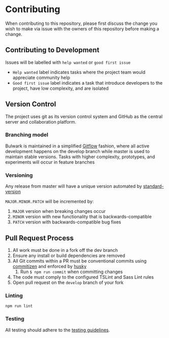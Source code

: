# Contributing

When contributing to this repository, please first discuss the change you wish to make via issue with the owners of this repository before making a change.

## Contributing to Development

Issues will be labelled with `help wanted` or `good first issue`

- `Help wanted` label indicates tasks where the project team would appreciate community help
- `Good first issue` label indicates a task that introduce developers to the project, have low complexity, and are isolated

## Version Control

The project uses git as its version control system and GitHub as the central server and collaboration platform.

### Branching model

Bulwark is maintained in a simplified [Gitflow](https://jeffkreeftmeijer.com/git-flow/) fashion, where all active development happens on the develop branch while master is used to maintain stable versions. Tasks with higher complexity, prototypes, and experiments will occur in feature branches

### Versioning

Any release from master will have a unique version automated by [standard-version](https://github.com/conventional-changelog/standard-version)

`MAJOR.MINOR.PATCH` will be incremented by:

1. `MAJOR` version when breaking changes occur
2. `MINOR` version with new functionality that is backwards-compatible
3. `PATCH` version with backwards-compatible bug fixes

## Pull Request Process

1. All work must be done in a fork off the dev branch
2. Ensure any install or build dependencies are removed
3. All Git commits within a PR must be conventional commits using [commitizen](https://github.com/commitizen/cz-cli) and enforced by [husky](https://github.com/typicode/husky)
   1. Run `$ npm run commit` when committing changes
4. The code must comply to the configured TSLint and Sass Lint rules
5. Open pull request on the `develop` branch of your fork

### Linting

```
npm run lint
```

### Testing

All testing should adhere to the [testing guidelines](TESTING.md).
